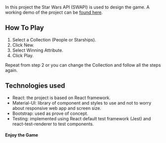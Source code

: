 In this project the Star Wars API (SWAPI) is used to design the game.
A working demo of the project can be [found here](https://star-wars-2019.firebaseapp.com/).

## How To Play

1. Select a Collection (People or Starships).
2. Click New.
3. Select Winning Attribute.
4. Click Play.

Repeat from step 2 or you can change the Collection and follow all the steps again.

## Technologies used

* React: the project is based on React framework.
* Material-UI: library of component and styles to use and not to worry about responsive web app and screen size.
* Bootstrap: used as prove of concept.
* Testing: implemented using React default test framework (Jest) and react-test-renderer to test components.

#### Enjoy the Game
